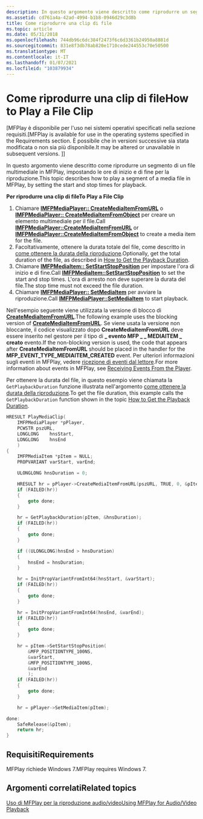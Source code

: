 ```yaml
---
description: In questo argomento viene descritto come riprodurre un segmento di un file multimediale in MFPlay, impostando le ore di inizio e di fine per la riproduzione.
ms.assetid: cd761a4a-42ad-4994-b1b8-0946d29c3d8b
title: Come riprodurre una clip di file
ms.topic: article
ms.date: 05/31/2018
ms.openlocfilehash: 744db96c6dc384f2473f6c6d3361b24950a8881d
ms.sourcegitcommit: 831e8f3db78ab820e1710cede244553c70e50500
ms.translationtype: MT
ms.contentlocale: it-IT
ms.lasthandoff: 01/07/2021
ms.locfileid: "103879934"
---
```

# <a name="how-to-play-a-file-clip"></a><span data-ttu-id="a54ea-103">Come riprodurre una clip di file</span><span class="sxs-lookup"><span data-stu-id="a54ea-103">How to Play a File Clip</span></span>

<span data-ttu-id="a54ea-104">\[MFPlay è disponibile per l'uso nei sistemi operativi specificati nella sezione requisiti.</span><span class="sxs-lookup"><span data-stu-id="a54ea-104">\[MFPlay is available for use in the operating systems specified in the Requirements section.</span></span> <span data-ttu-id="a54ea-105">È possibile che in versioni successive sia stata modificata o non sia più disponibile.</span><span class="sxs-lookup"><span data-stu-id="a54ea-105">It may be altered or unavailable in subsequent versions.</span></span> <span data-ttu-id="a54ea-106">\]</span><span class="sxs-lookup"><span data-stu-id="a54ea-106">\]</span></span>

<span data-ttu-id="a54ea-107">In questo argomento viene descritto come riprodurre un segmento di un file multimediale in MFPlay, impostando le ore di inizio e di fine per la riproduzione.</span><span class="sxs-lookup"><span data-stu-id="a54ea-107">This topic describes how to play a segment of a media file in MFPlay, by setting the start and stop times for playback.</span></span>

<span data-ttu-id="a54ea-108">**Per riprodurre una clip di file**</span><span class="sxs-lookup"><span data-stu-id="a54ea-108">**To Play a File Clip**</span></span>

1.  <span data-ttu-id="a54ea-109">Chiamare [**IMFPMediaPlayer:: CreateMediaItemFromURL**](/windows/desktop/api/mfplay/nf-mfplay-imfpmediaplayer-createmediaitemfromurl) o [**IMFPMediaPlayer:: CreateMediaItemFromObject**](/windows/desktop/api/mfplay/nf-mfplay-imfpmediaplayer-createmediaitemfromobject) per creare un elemento multimediale per il file.</span><span class="sxs-lookup"><span data-stu-id="a54ea-109">Call [**IMFPMediaPlayer::CreateMediaItemFromURL**](/windows/desktop/api/mfplay/nf-mfplay-imfpmediaplayer-createmediaitemfromurl) or [**IMFPMediaPlayer::CreateMediaItemFromObject**](/windows/desktop/api/mfplay/nf-mfplay-imfpmediaplayer-createmediaitemfromobject) to create a media item for the file.</span></span>
2.  <span data-ttu-id="a54ea-110">Facoltativamente, ottenere la durata totale del file, come descritto in [come ottenere la durata della riproduzione](how-to-get-the-playback-duration.md).</span><span class="sxs-lookup"><span data-stu-id="a54ea-110">Optionally, get the total duration of the file, as described in [How to Get the Playback Duration](how-to-get-the-playback-duration.md).</span></span>
3.  <span data-ttu-id="a54ea-111">Chiamare [**IMFPMediaItem:: SetStartStopPosition**](/windows/desktop/api/mfplay/nf-mfplay-imfpmediaitem-setstartstopposition) per impostare l'ora di inizio e di fine.</span><span class="sxs-lookup"><span data-stu-id="a54ea-111">Call [**IMFPMediaItem::SetStartStopPosition**](/windows/desktop/api/mfplay/nf-mfplay-imfpmediaitem-setstartstopposition) to set the start and stop times.</span></span> <span data-ttu-id="a54ea-112">L'ora di arresto non deve superare la durata del file.</span><span class="sxs-lookup"><span data-stu-id="a54ea-112">The stop time must not exceed the file duration.</span></span>
4.  <span data-ttu-id="a54ea-113">Chiamare [**IMFPMediaPlayer:: SetMediaItem**](/windows/desktop/api/mfplay/nf-mfplay-imfpmediaplayer-setmediaitem) per avviare la riproduzione.</span><span class="sxs-lookup"><span data-stu-id="a54ea-113">Call [**IMFPMediaPlayer::SetMediaItem**](/windows/desktop/api/mfplay/nf-mfplay-imfpmediaplayer-setmediaitem) to start playback.</span></span>

<span data-ttu-id="a54ea-114">Nell'esempio seguente viene utilizzata la versione di blocco di [**CreateMediaItemFromURL**](/windows/desktop/api/mfplay/nf-mfplay-imfpmediaplayer-createmediaitemfromurl).</span><span class="sxs-lookup"><span data-stu-id="a54ea-114">The following example uses the blocking version of [**CreateMediaItemFromURL**](/windows/desktop/api/mfplay/nf-mfplay-imfpmediaplayer-createmediaitemfromurl).</span></span> <span data-ttu-id="a54ea-115">Se viene usata la versione non bloccante, il codice visualizzato dopo **CreateMediaItemFromURL** deve essere inserito nel gestore per il tipo di **\_ evento MFP \_ \_ MEDIAITEM \_ creato** evento.</span><span class="sxs-lookup"><span data-stu-id="a54ea-115">If the non-blocking version is used, the code that appears after **CreateMediaItemFromURL** should be placed in the handler for the **MFP\_EVENT\_TYPE\_MEDIAITEM\_CREATED** event.</span></span> <span data-ttu-id="a54ea-116">Per ulteriori informazioni sugli eventi in MFPlay, vedere [ricezione di eventi dal lettore](getting-started-with-mfplay.md).</span><span class="sxs-lookup"><span data-stu-id="a54ea-116">For more information about events in MFPlay, see [Receiving Events From the Player](getting-started-with-mfplay.md).</span></span>

<span data-ttu-id="a54ea-117">Per ottenere la durata del file, in questo esempio viene chiamata la `GetPlaybackDuration` funzione illustrata nell'argomento [come ottenere la durata della riproduzione](how-to-get-the-playback-duration.md).</span><span class="sxs-lookup"><span data-stu-id="a54ea-117">To get the file duration, this example calls the `GetPlaybackDuration` function shown in the topic [How to Get the Playback Duration](how-to-get-the-playback-duration.md).</span></span>


```C++
HRESULT PlayMediaClip(
    IMFPMediaPlayer *pPlayer,
    PCWSTR pszURL,
    LONGLONG    hnsStart,
    LONGLONG    hnsEnd
    )
{
    IMFPMediaItem *pItem = NULL;
    PROPVARIANT varStart, varEnd;

    ULONGLONG hnsDuration = 0;

    HRESULT hr = pPlayer->CreateMediaItemFromURL(pszURL, TRUE, 0, &pItem);
    if (FAILED(hr))
    {
        goto done;
    }

    hr = GetPlaybackDuration(pItem, &hnsDuration);
    if (FAILED(hr))
    {
        goto done;
    }

    if ((ULONGLONG)hnsEnd > hnsDuration)
    {
        hnsEnd = hnsDuration;
    }

    hr = InitPropVariantFromInt64(hnsStart, &varStart);
    if (FAILED(hr))
    {
        goto done;
    }

    hr = InitPropVariantFromInt64(hnsEnd, &varEnd);
    if (FAILED(hr))
    {
        goto done;
    }

    hr = pItem->SetStartStopPosition(
        &MFP_POSITIONTYPE_100NS,
        &varStart,
        &MFP_POSITIONTYPE_100NS,
        &varEnd
        );
    if (FAILED(hr))
    {
        goto done;
    }

    hr = pPlayer->SetMediaItem(pItem);

done:
    SafeRelease(&pItem);
    return hr;
}
```



## <a name="requirements"></a><span data-ttu-id="a54ea-118">Requisiti</span><span class="sxs-lookup"><span data-stu-id="a54ea-118">Requirements</span></span>

<span data-ttu-id="a54ea-119">MFPlay richiede Windows 7.</span><span class="sxs-lookup"><span data-stu-id="a54ea-119">MFPlay requires Windows 7.</span></span>

## <a name="related-topics"></a><span data-ttu-id="a54ea-120">Argomenti correlati</span><span class="sxs-lookup"><span data-stu-id="a54ea-120">Related topics</span></span>

<dl> <dt>

[<span data-ttu-id="a54ea-121">Uso di MFPlay per la riproduzione audio/video</span><span class="sxs-lookup"><span data-stu-id="a54ea-121">Using MFPlay for Audio/Video Playback</span></span>](using-mfplay-for-audio-video-playback.md)
</dt> </dl>

 

 



